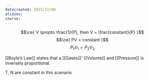 ```yaml
---
datecreated: 2023/12/08
aliases: 
course:
---
```

$$\ce{ V \propto \frac{1}{P}, then V = \frac{constant}{P} }$$
$$\ce{ PV = constant }$$
$$P_{1}V_{1} = P_{2}V_{2}$$

[[Boyle’s Law]] states that a [[Gases]]' [[Volume]] and [[Pressure]] is inversely proportional.

T, N are constant in this scenario